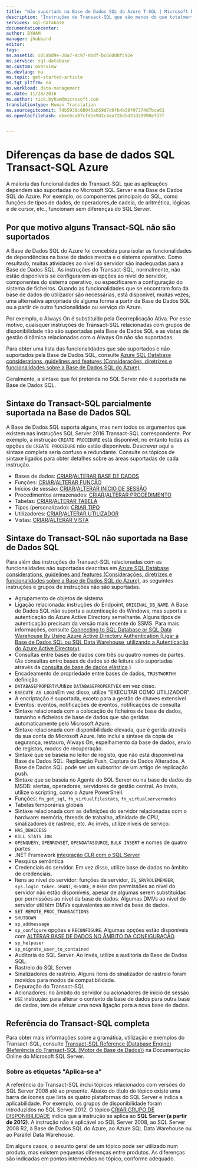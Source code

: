 ```yaml
---
title: "Não suportado na Base de Dados SQL do Azure T-SQL | Microsoft Docs"
description: "Instruções de Transact-SQL que são menos do que totalmente suportadas na Base de Dados SQL do Azure"
services: sql-database
documentationcenter: 
author: BYHAM
manager: jhubbard
editor: 
tags: 
ms.assetid: c05abd9e-28a7-4c97-9bdf-bc60d08fc92e
ms.service: sql-database
ms.custom: overview
ms.devlang: na
ms.topic: get-started-article
ms.tgt_pltfrm: na
ms.workload: data-management
ms.date: 11/28/2016
ms.author: rick.byham@microsoft.com
translationtype: Human Translation
ms.sourcegitcommit: 7db5939c88045ab59d7d9fb4b58f07374d7bca01
ms.openlocfilehash: ebec6ca87cfd5e9d2c4ea726d5d31d20998ef33f


---
```

# <a name="azure-sql-database-transact-sql-differences"></a>Diferenças da base de dados SQL Transact-SQL Azure   
A maioria das funcionalidades do Transact-SQL que as aplicações dependem são suportadas no Microsoft SQL Server e na Base de Dados SQL do Azure. Por exemplo, os componentes principais do SQL, como funções de tipos de dados, de operadores,de cadeia, de aritmética, lógicas e de cursor, etc., funcionam sem diferenças do SQL Server.

## <a name="why-some-transact-sql-is-not-supported"></a>Por que motivo alguns Transact-SQL não são suportados
A Base de Dados SQL do Azure foi concebida para isolar as funcionalidades de dependências na base de dados mestra e o sistema operativo. Como resultado, muitas atividades ao nível do servidor são inadequadas para a Base de Dados SQL. As instruções do Transact-SQL, normalmente, não estão disponíveis se configurarem as opções ao nível do servidor, componentes do sistema operativo, ou especificarem a configuração do sistema de ficheiros. Quando as funcionalidades que se encontram fora da base de dados do utilizador são necessárias, está disponível, muitas vezes, uma alternativa apropriada de alguma forma a partir da Base de Dados SQL ou a partir de outra funcionalidade ou serviço do Azure. 

Por exemplo, o Always On é substituído pela Georreplicação Ativa. Por esse motivo, quaisquer instruções do Transact-SQL relacionadas com grupos de disponibilidade não são suportadas pela Base de Dados SQL e as vistas de gestão dinâmica relacionadas com o Always On não são suportadas.  

Para obter uma lista das funcionalidades que são suportados e não suportados pela Base de Dados SQL, consulte [Azure SQL Database considerations, guidelines and features (Considerações, diretrizes e funcionalidades sobre a Base de Dados SQL do Azure)](sql-database-features.md).

Geralmente, a sintaxe que foi preterida no SQL Server não é suportada na Base de Dados SQL.

## <a name="transact-sql-syntax-partially-supported-in-sql-database"></a>Sintaxe do Transact-SQL parcialmente suportada na Base de Dados SQL
A Base de Dados SQL suporta alguns, mas nem todos os argumentos que existem nas instruções SQL Server 2016 Transact-SQL correspondente. Por exemplo, a instrução `CREATE PROCEDURE` está disponível, no entanto todas as opções de `CREATE PROCEDURE` não estão disponíveis. Descrever aqui a sintaxe completa seria confuso e redundante. Consulte os tópicos de sintaxe ligados para obter detalhes sobre as áreas suportadas de cada instrução.

- Bases de dados: [CRIAR](https://msdn.microsoft.com/library/dn268335.aspx)/[ALTERAR BASE DE DADOS](https://msdn.microsoft.com/library/ms174269.aspx)   
- Funções: [CRIAR](https://msdn.microsoft.com/library/ms186755.aspx)/[ALTERAR FUNÇÃO](https://msdn.microsoft.com/library/ms186967.aspx)   
- Inícios de sessão: [CRIAR](https://msdn.microsoft.com/library/ms189751.aspx)/[ALTERAR INÍCIO DE SESSÃO](https://msdn.microsoft.com/library/ms189828.aspx)   
- Procedimentos armazenados: [CRIAR](https://msdn.microsoft.com/library/ms187926.aspx)/[ALTERAR PROCEDIMENTO](https://msdn.microsoft.com/library/ms189762.aspx)   
- Tabelas: [CRIAR](https://msdn.microsoft.com/library/dn305849.aspx)/[ALTERAR TABELA](https://msdn.microsoft.com/library/ms190273.aspx)   
- Tipos (personalizado): [CRIAR TIPO](https://msdn.microsoft.com/library/ms175007.aspx)   
- Utilizadores: [CRIAR](https://msdn.microsoft.com/library/ms173463.aspx)/[ALTERAR UTILIZADOR](https://msdn.microsoft.com/library/ms176060.aspx)   
- Vistas: [CRIAR](https://msdn.microsoft.com/library/ms187956.aspx)/[ALTERAR VISTA](https://msdn.microsoft.com/library/ms173846.aspx)   

## <a name="transact-sql-syntax-not-supported-in-sql-database"></a>Sintaxe do Transact-SQL não suportada na Base de Dados SQL   
Para além das instruções do Transact-SQL relacionadas com as funcionalidades não suportadas descritas em [Azure SQL Database considerations, guidelines and features (Considerações, diretrizes e funcionalidades sobre a Base de Dados SQL do Azure)](sql-database-features.md), as seguintes instruções e grupos de instruções não são suportadas.
- Agrupamento de objetos de sistema
- Ligação relacionada: instruções do Endpoint, `ORIGINAL_DB_NAME`. A Base de Dados SQL não suporta a autenticação do Windows, mas suporta a autenticação do Azure Active Directory semelhante. Alguns tipos de autenticação precisam da versão mais recente do SSMS. Para mais informações, consulte [Connecting to SQL Database or SQL Data Warehouse By Using Azure Active Directory Authentication (Ligar à Base de Dados SQL ou SQL Data Warehouse, utilizando a Autenticação do Azure Active Directory)](sql-database-aad-authentication.md).
- Consultas entre bases de dados com três ou quatro nomes de partes. (As consultas entre bases de dados só de leitura são suportadas através da [consulta de base de dados elástica](sql-database-elastic-query-overview.md).)
- Encadeamento de propriedade entre bases de dados, `TRUSTWORTHY` definição
- `DATABASEPROPERTY`Utilize `DATABASEPROPERTYEX` em vez disso.
- `EXECUTE AS LOGIN`Em vez disso, utilize "EXECUTAR COMO UTILIZADOR".
- A encriptação é suportada, exceto para a gestão de chaves extensível
- Eventos: eventos, notificações de eventos, notificações de consulta
- Sintaxe relacionada com a colocação de ficheiros de base de dados, tamanho e ficheiros de base de dados que são geridas automaticamente pelo Microsoft Azure.
- Sintaxe relacionada com disponibilidade elevada, que é gerida através da sua conta do Microsoft Azure. Isto inclui a sintaxe da cópia de segurança, restauro, Always On, espelhamento da base de dados, envio de registos, modos de recuperação.
- Sintaxe que se baseia no leitor de registo, que não está disponível na Base de Dados SQL: Replicação Push, Captura de Dados Alterados. A Base de Dados SQL pode ser um subscritor de um artigo de replicação push.
- Sintaxe que se baseia no Agente do SQL Server ou na base de dados do MSDB: alertas, operadores, servidores de gestão central. Ao invés, utilize o scripting, como o Azure PowerShell.
- Funções: `fn_get_sql`, `fn_virtualfilestats`, `fn_virtualservernodes`
- Tabelas temporárias globais
- Sintaxe relacionada com as definições do servidor relacionadas com o hardware: memória, threads de trabalho, afinidade de CPU, sinalizadores de rastreio, etc. Ao invés, utilize níveis de serviço.
- `HAS_DBACCESS`
- `KILL STATS JOB`
- `OPENQUERY`, `OPENROWSET`, `OPENDATASOURCE`, `BULK INSERT` e nomes de quatro partes
- .NET Framework [integração CLR com o SQL Server](http://msdn.microsoft.com/library/ms254963.aspx)
- Pesquisa semântica
- Credenciais do servidor. Em vez disso, utilize base de dados no âmbito de credenciais.
- Itens ao nível do servidor: funções de servidor, `IS_SRVROLEMEMBER`, `sys.login_token`. `GRANT`, `REVOKE`, e `DENY` das permissões ao nível do servidor não estão disponíveis, apesar de algumas serem substituídas por permissões ao nível da base de dados. Algumas DMVs ao nível do servidor útil têm DMVs equivalentes ao nível da base de dados.
- `SET REMOTE_PROC_TRANSACTIONS`
- `SHUTDOWN`
- `sp_addmessage`
- `sp_configure` opções e `RECONFIGURE`. Algumas opções estão disponíveis com [ALTERAR BASE DE DADOS NO ÂMBITO DA CONFIGURAÇÃO](https://msdn.microsoft.com/library/mt629158.aspx).
- `sp_helpuser`
- `sp_migrate_user_to_contained`
- Auditoria do SQL Server. Ao invés, utilize a auditoria da Base de Dados SQL.
- Rastreio do SQL Server
- Sinalizadores de rastreio. Alguns itens do sinalizador de rastreio foram movidos para modos de compatibilidade.
- Depuração do Transact-SQL
- Acionadores: no âmbito do servidor ou acionadores de início de sessão
- `USE` instrução: para alterar o contexto da base de dados para outra base de dados, tem de efetuar uma nova ligação para a nova base de dados.

## <a name="full-transact-sql-reference"></a>Referência do Transact-SQL completa
Para obter mais informações sobre a gramática, utilização e exemplos do Transact-SQL, consulte [Transact-SQL Reference (Database Engine) (Referência do Transact-SQL (Motor de Base de Dados))](https://msdn.microsoft.com/library/bb510741.aspx) na Documentação Online do Microsoft SQL Server. 

### <a name="about-the-applies-to-tags"></a>Sobre as etiquetas "Aplica-se a"
A referência do Transact-SQL inclui tópicos relacionados com versões do SQL Server 2008 até ao presente. Abaixo do título do tópico existe uma barra de ícones que lista as quatro plataformas do SQL Server e indica a aplicabilidade. Por exemplo, os grupos de disponibilidade foram introduzidos no SQL Server 2012. O tópico [CRIAR GRUPO DE DISPONIBILIDADE](https://msdn.microsoft.com/library/ff878399.aspx) indica que a instrução se aplica ao **SQL Server (a partir de 2012)**. A instrução não é aplicável ao SQL Server 2008, ao SQL Server 2008 R2, à Base de Dados SQL do Azure, ao Azure SQL Data Warehouse ou ao Parallel Data Warehouse.

Em alguns casos, o assunto geral de um tópico pode ser utilizado num produto, mas existem pequenas diferenças entre produtos. As diferenças são indicadas em pontos intermédios no tópico, conforme adequado.



<!--HONumber=Dec16_HO5-->


